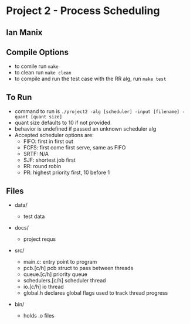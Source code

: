 # Project 2 - Process Scheduling
## Ian Manix

## Compile Options
 - to comile run `make`
 - to clean run `make clean`
 - to compile and run the test case with the RR alg, run `make test`

## To Run
 - command to run is `./project2 -alg [scheduler] -input [filename] -quant [quant size]`
 - quant size defaults to 10 if not provided
 - behavior is undefined if passed an unknown scheduler alg
 - Accepted scheduler options are:
    - FIFO: first in first out
    - FCFS: first come first serve, same as FIFO
    - SRTF: N/A
    - SJF:  shortest job first
    - RR:   round robin
    - PR:   highest priority first, 10 before 1


## Files
 - data/
    - test data
 - docs/
    - project requs
 - src/
    - main.c:              entry point to program
    - pcb.[c/h]            pcb struct to pass between threads
    - queue.[c/h]          priority queue
    - schedulers.[c/h]     scheduler thread
    - io.[c/h]             io thread
    - global.h             declares global flags used to track thread progress

 - bin/
    - holds .o files